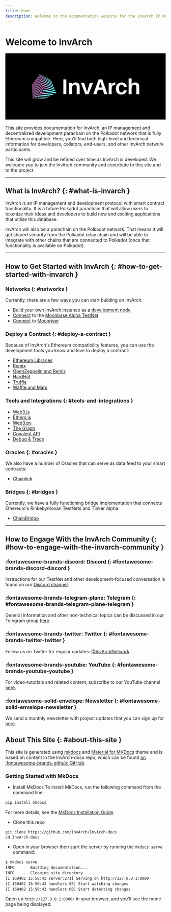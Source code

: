 ```yaml
---
title: Home
description: Welcome to the documentation website for the InvArch IP Management & Decentralized Development platform, a parachain on Polkadot that is fully Ethereum compatible.
---
```


# Welcome to InvArch

![Main Page Banner](/docs/assets/images/cover.png)

This site provides documentation for InvArch, an IP management and decentralized development parachain on the Polkadot network that is fully Ethereum compatible. Here, you'll find both high-level and technical information for developers, collators, end-users, and other InvArch network participants.

This site will grow and be refined over time as InvArch is developed.  We welcome you to join the InvArch community and contribute to this site and to the project.

---

## What is InvArch? {: #what-is-invarch } 

InvArch is an IP management and development protocol with smart contract functionality. It is a future Polkadot parachain that will allow users to tokenize their ideas and developers to build new and exciting applications that utilize this database.

InvArch will also be a parachain on the Polkadot network. That means it will get shared security from the Polkadot relay chain and will be able to integrate with other chains that are connected to Polkadot (once that functionality is available on Polkadot).

---

## How to Get Started with InvArch {: #how-to-get-started-with-invarch } 

### Networks {: #networks } 

Currently, there are a few ways you can start building on InvArch: 

 - Build your own InvArch instance as a [development node](/builders/get-started/InvArch-dev/)
 - [Connect](/builders/get-started/moonbase/) to the [Moonbase Alpha TestNet](/learn/platform/networks/moonbase/)
 - [Connect](/builders/get-started/moonriver/) to [Moonriver](/learn/platform/networks/moonriver/)


### Deploy a Contract {: #deploy-a-contract } 

Because of InvArch's Ethereum compatibility features, you can use the development tools you know and love to deploy a contract:

 - [Ethereum Libraries](/builders/interact/eth-libraries/)
 - [Remix](/builders/interact/remix/)
 - [OpenZeppelin and Remix](/builders/interact/oz-remix/)
 - [HardHat](/builders/interact/hardhat/)
 - [Truffle](/builders/interact/truffle/)
 - [Waffle and Mars](/builders/interact/waffle-mars/)


### Tools and Integrations {: #tools-and-integrations } 

 - [Web3.js](/builders/tools/eth-libraries/web3js/)
 - [Ethers.js](/builders/tools/eth-libraries/etherjs/)
 - [Web3.py](/builders/tools/eth-libraries/web3py/)
 - [The Graph](/builders/integrations/indexers/thegraph/)
 - [Covalent API](/builders/integrations/indexers/covalent/)
 - [Debug & Trace](/builders/tools/debug-trace/)

### Oracles {: #oracles } 

 We also have a number of Oracles that can serve as data feed to your smart contracts:

 - [Chainlink](/builders/integrations/oracles/chainlink/)

### Bridges {: #bridges } 

Currently, we have a fully functioning bridge implementation that connects Ethereum's Rinkeby/Kovan TestNets and Tinker Alpha:

 - [ChainBridge](/builders/integrations/bridges/eth/chainbridge/)

---

## How to Engage With the InvArch Community {: #how-to-engage-with-the-invarch-community } 

### :fontawesome-brands-discord:  Discord {: #fontawesome-brands-discord-discord } 
Instructions for our TestNet and other development-focused conversation is found on our [Discord channel](https://discord.com/invite/UDuyBC2EC7).

<!-- ### :InvArch-element:  Element {: #InvArch-element-element } 
Technical discussions and support are encouraged in our Element (formerly Riot) room that can be found [here](https://app.element.io/#/room/#InvArch:matrix.org). -->

### :fontawesome-brands-telegram-plane:  Telegram {: #fontawesome-brands-telegram-plane-telegram } 
General information and other non-technical topics can be discussed in our Telegram group [here](https://t.me/InvArch).

### :fontawesome-brands-twitter:  Twitter {: #fontawesome-brands-twitter-twitter } 
Follow us on Twitter for regular updates: [@InvArchNetwork](https://twitter.com/InvArchNetwork).

### :fontawesome-brands-youtube:  YouTube {: #fontawesome-brands-youtube-youtube } 
For video-tutorials and related content, subscribe to our YouTube channel [here](https://www.youtube.com/channel/UCSUD4kuRxXfOuRkVL0hpxXg).

### :fontawesome-solid-envelope:  Newsletter {: #fontawesome-solid-envelope-newsletter } 
We send a monthly newsletter with project updates that you can sign up for [here](https://InvArch.network/newsletter/).

## About This Site {: #about-this-site } 
This site is generated using [mkdocs](https://www.mkdocs.org/) and [Material for MKDocs](https://squidfunk.github.io/mkdocs-material/) theme and is based on content in the InvArch-docs repo, which can be found [on :fontawesome-brands-github: GitHub](https://github.com/InvArch/InvArch-docs).

### Getting Started with MkDocs

- Install MkDocs
To install MkDocs, run the following command from the command line:

```bash
pip install mkdocs
```

For more details, see the [MkDocs Installation Guide](https://github.com/mkdocs/mkdocs/blob/master/docs/user-guide/installation.md).

- Clone this repo
```
git clone https://github.com/InvArch/InvArch-docs
cd InvArch-docs
```

- Open in your browser
then start the server by running the `mkdocs serve`
command:

```bash
$ mkdocs serve
INFO    -  Building documentation...
INFO    -  Cleaning site directory
[I 160402 15:50:43 server:271] Serving on http://127.0.0.1:8000
[I 160402 15:50:43 handlers:58] Start watching changes
[I 160402 15:50:43 handlers:60] Start detecting changes
```

Open up `http://127.0.0.1:8000/` in your browser, and you'll see the
home page being displayed.